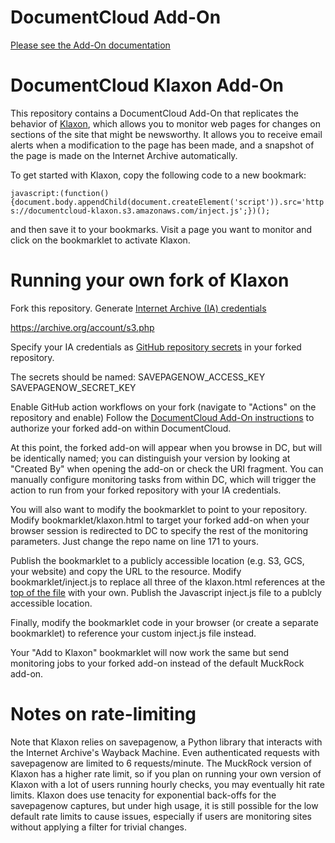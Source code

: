 
# DocumentCloud Add-On

[Please see the Add-On documentation](https://github.com/MuckRock/documentcloud-hello-world-addon/wiki/)

# DocumentCloud Klaxon Add-On

This repository contains a DocumentCloud Add-On that replicates the behavior of [Klaxon](https://github.com/themarshallproject/klaxon), which allows you to monitor web pages for changes on sections of the site that might be newsworthy. It allows you to receive email alerts when a modification to the page has been made, and a snapshot of the page is made on the Internet Archive automatically. 

To get started with Klaxon, copy the following code to a new bookmark:

```javascript:(function(){document.body.appendChild(document.createElement('script')).src='https://documentcloud-klaxon.s3.amazonaws.com/inject.js';})();```

and then save it to your bookmarks. Visit a page you want to monitor and click on the bookmarklet to activate Klaxon. 

# Running your own fork of Klaxon

Fork this repository.
Generate [Internet Archive (IA) credentials](https://archive.org/developers/tutorial-get-ia-credentials.html)

https://archive.org/account/s3.php

Specify your IA credentials as [GitHub repository secrets](https://docs.github.com/en/actions/security-guides/using-secrets-in-github-actions#creating-secrets-for-a-repository) in your forked repository.

The secrets should be named:
SAVEPAGENOW_ACCESS_KEY
SAVEPAGENOW_SECRET_KEY

Enable GitHub action workflows on your fork (navigate to "Actions" on the repository and enable)
Follow the [DocumentCloud Add-On instructions](https://github.com/MuckRock/documentcloud-hello-world-addon/wiki/#run-your-add-on-in-documentcloud) to authorize your forked add-on within DocumentCloud.

At this point, the forked add-on will appear when you browse in DC, but will be identically named; you can distinguish your version by looking at "Created By" when opening the add-on or check the URI fragment.
You can manually configure monitoring tasks from within DC, which will trigger the action to run from your forked repository with your IA credentials.

You will also want to modify the bookmarklet to point to your repository. 
Modify bookmarklet/klaxon.html to target your forked add-on when your browser session is redirected to DC to specify the rest of the monitoring parameters.  Just change the repo name on line 171 to yours. 

Publish the bookmarklet to a publicly accessible location (e.g. S3, GCS, your website) and copy the URL to the resource.
Modify bookmarklet/inject.js to replace all three of the klaxon.html references at the [top of the file](https://github.com/MuckRock/Klaxon/blob/89df26a6ea4433765cc3402c76335b9209cd4e90/bookmarklet/inject.js#L2) with your own. 
Publish the Javascript inject.js file to a publcly accessible location. 

Finally, modify the bookmarklet code in your browser (or create a separate bookmarklet) to reference your custom inject.js file instead.

Your "Add to Klaxon" bookmarklet will now work the same but send monitoring jobs to your forked add-on instead of the default MuckRock add-on.

# Notes on rate-limiting

Note that Klaxon relies on savepagenow, a Python library that interacts with the Internet Archive's Wayback Machine. Even authenticated requests with savepagenow are limited to 6 requests/minute. 
The MuckRock version of Klaxon has a higher rate limit, so if you plan on running your own version of Klaxon with a lot of users running hourly checks, you may eventually hit rate limits. 
Klaxon does use tenacity for exponential back-offs for the savepagenow captures, but under high usage, it is still possible for the low default rate limits to cause issues, especially if users are monitoring sites without applying a filter for trivial changes. 



